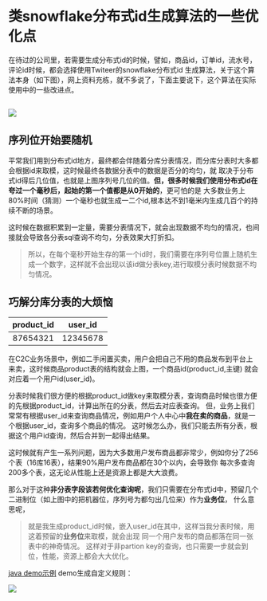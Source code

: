 # 类snowflake分布式id生成算法的一些优化点

在待过的公司里，若需要生成分布式id的时候，譬如，商品id，订单id，流水号，评论id时候，都会选择使用Twiteer的snowflake分布式id
生成算法，关于这个算法本身（如下图），网上资料充栋，就不多说了，下面主要说下，这个算法在实际使用中的一些改进点。

![](http://7xpnzc.com1.z0.glb.clouddn.com/snowflake-64bit.jpg)
----
## 序列位开始要随机

平常我们用到分布式id地方，最终都会伴随着分库分表情况，而分库分表时大多都会根据id来取模，这时候最终各数据分表中的数据是否分的均匀，就
取决于分布式id得后几位值，也就是上图序列号几位的值。**但，很多时候我们使用分布式id在夸过一个毫秒后，起始的第一个值都是从0开始的**，更可怕的是
大多数业务上80%时间（猜测）一个毫秒也就生成一二个id,根本达不到1毫米内生成几百个的持续不断的场景。

这时候在数据积累到一定量，需要分表情况下，就会出现数据不均匀的情况，也间接就会导致各分表sql查询不均匀，分表效果大打折扣。
>所以，在每个毫秒开始生存的第一个id时，我们需要在序列号位置上随机生成一个数字，这样就不会出现以该id做分表key,进行取模分表时候数据不均匀情况。


## 巧解分库分表的大烦恼

|product_id|user_id|
|:---:|:---:|
|87654321|12345678|

在C2C业务场景中，例如二手闲置买卖，用户会把自己不用的商品发布到平台上来卖，这时候商品product表的结构就会上图，一个商品id(product_id,主键)
就会对应着一个用户id(user_id)。

分表时候我们很方便的根据product_id做key来取模分表，查询商品时候也很方便的先根据product_id，计算出所在的分表，然后去对应表查询。
但，业务上我们常常有根据user_id来查询商品情况，例如用户个人中心中**我在卖的商品**，就是一个根据user_id，查询多个商品的情况。
这时候怎么办，我们只能去所有分表，根据这个用户id查询，然后合并到一起得出结果。

这时候就有产生一系列问题，因为大多数用户发布商品都非常少，例如你分了256个表（16库16表），结果90%用户发布商品都在30个以内，会导致你
每次多查询200多个表，这无论从性能上还是资源上都是大大浪费。

那么对于这种**非分表字段该若何优化查询呢**，我们只需要在分布式id中，预留几个二进制位（如上图中的把机器位，序列号为都匀出几位来）作为**业务位**，
什么意思呢，
>就是我生成product_id时候，嵌入user_id在其中，这样当我分表时候，用这着预留的**业务位**来取模，就会出现 同一个用户发布的商品都落在同一张表中的神奇情况。
这样对于非partion key的查询，也只需要一步就会到位，性能，资源上都会大大优化。

[java demo示例](/article/idc.java)
demo生成自定义规则：


![](http://7xpnzc.com1.z0.glb.clouddn.com/222.png)



